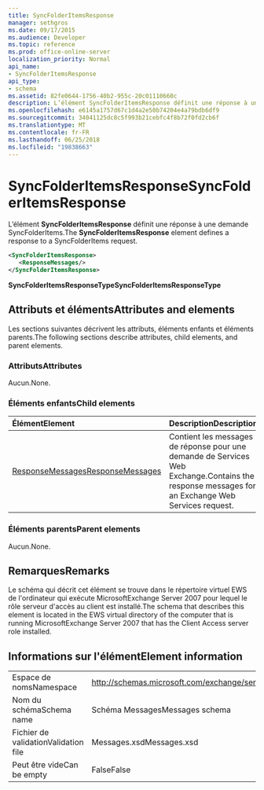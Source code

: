```yaml
---
title: SyncFolderItemsResponse
manager: sethgros
ms.date: 09/17/2015
ms.audience: Developer
ms.topic: reference
ms.prod: office-online-server
localization_priority: Normal
api_name:
- SyncFolderItemsResponse
api_type:
- schema
ms.assetid: 82fe0644-1756-40b2-955c-20c01110660c
description: L’élément SyncFolderItemsResponse définit une réponse à une demande SyncFolderItems.
ms.openlocfilehash: e6145a1757d67c1d4a2e50b74204e4a79bdb6df9
ms.sourcegitcommit: 34041125dc8c5f993b21cebfc4f8b72f0fd2cb6f
ms.translationtype: MT
ms.contentlocale: fr-FR
ms.lasthandoff: 06/25/2018
ms.locfileid: "19838663"
---
```

# <a name="syncfolderitemsresponse"></a><span data-ttu-id="1bbe6-103">SyncFolderItemsResponse</span><span class="sxs-lookup"><span data-stu-id="1bbe6-103">SyncFolderItemsResponse</span></span>

<span data-ttu-id="1bbe6-104">L’élément **SyncFolderItemsResponse** définit une réponse à une demande SyncFolderItems.</span><span class="sxs-lookup"><span data-stu-id="1bbe6-104">The **SyncFolderItemsResponse** element defines a response to a SyncFolderItems request.</span></span> 
  
```xml
<SyncFolderItemsResponse>
   <ResponseMessages/>
</SyncFolderItemsResponse>
```

 <span data-ttu-id="1bbe6-105">**SyncFolderItemsResponseType**</span><span class="sxs-lookup"><span data-stu-id="1bbe6-105">**SyncFolderItemsResponseType**</span></span>
## <a name="attributes-and-elements"></a><span data-ttu-id="1bbe6-106">Attributs et éléments</span><span class="sxs-lookup"><span data-stu-id="1bbe6-106">Attributes and elements</span></span>

<span data-ttu-id="1bbe6-107">Les sections suivantes décrivent les attributs, éléments enfants et éléments parents.</span><span class="sxs-lookup"><span data-stu-id="1bbe6-107">The following sections describe attributes, child elements, and parent elements.</span></span>
  
### <a name="attributes"></a><span data-ttu-id="1bbe6-108">Attributs</span><span class="sxs-lookup"><span data-stu-id="1bbe6-108">Attributes</span></span>

<span data-ttu-id="1bbe6-109">Aucun.</span><span class="sxs-lookup"><span data-stu-id="1bbe6-109">None.</span></span>
  
### <a name="child-elements"></a><span data-ttu-id="1bbe6-110">Éléments enfants</span><span class="sxs-lookup"><span data-stu-id="1bbe6-110">Child elements</span></span>

|<span data-ttu-id="1bbe6-111">**Élément**</span><span class="sxs-lookup"><span data-stu-id="1bbe6-111">**Element**</span></span>|<span data-ttu-id="1bbe6-112">**Description**</span><span class="sxs-lookup"><span data-stu-id="1bbe6-112">**Description**</span></span>|
|:-----|:-----|
|[<span data-ttu-id="1bbe6-113">ResponseMessages</span><span class="sxs-lookup"><span data-stu-id="1bbe6-113">ResponseMessages</span></span>](responsemessages.md) <br/> |<span data-ttu-id="1bbe6-114">Contient les messages de réponse pour une demande de Services Web Exchange.</span><span class="sxs-lookup"><span data-stu-id="1bbe6-114">Contains the response messages for an Exchange Web Services request.</span></span>  <br/> |
   
### <a name="parent-elements"></a><span data-ttu-id="1bbe6-115">Éléments parents</span><span class="sxs-lookup"><span data-stu-id="1bbe6-115">Parent elements</span></span>

<span data-ttu-id="1bbe6-116">Aucun.</span><span class="sxs-lookup"><span data-stu-id="1bbe6-116">None.</span></span>
  
## <a name="remarks"></a><span data-ttu-id="1bbe6-117">Remarques</span><span class="sxs-lookup"><span data-stu-id="1bbe6-117">Remarks</span></span>

<span data-ttu-id="1bbe6-118">Le schéma qui décrit cet élément se trouve dans le répertoire virtuel EWS de l'ordinateur qui exécute MicrosoftExchange Server 2007 pour lequel le rôle serveur d'accès au client est installé.</span><span class="sxs-lookup"><span data-stu-id="1bbe6-118">The schema that describes this element is located in the EWS virtual directory of the computer that is running MicrosoftExchange Server 2007 that has the Client Access server role installed.</span></span>
  
## <a name="element-information"></a><span data-ttu-id="1bbe6-119">Informations sur l'élément</span><span class="sxs-lookup"><span data-stu-id="1bbe6-119">Element information</span></span>

|||
|:-----|:-----|
|<span data-ttu-id="1bbe6-120">Espace de noms</span><span class="sxs-lookup"><span data-stu-id="1bbe6-120">Namespace</span></span>  <br/> |http://schemas.microsoft.com/exchange/services/2006/messages  <br/> |
|<span data-ttu-id="1bbe6-121">Nom du schéma</span><span class="sxs-lookup"><span data-stu-id="1bbe6-121">Schema name</span></span>  <br/> |<span data-ttu-id="1bbe6-122">Schéma Messages</span><span class="sxs-lookup"><span data-stu-id="1bbe6-122">Messages schema</span></span>  <br/> |
|<span data-ttu-id="1bbe6-123">Fichier de validation</span><span class="sxs-lookup"><span data-stu-id="1bbe6-123">Validation file</span></span>  <br/> |<span data-ttu-id="1bbe6-124">Messages.xsd</span><span class="sxs-lookup"><span data-stu-id="1bbe6-124">Messages.xsd</span></span>  <br/> |
|<span data-ttu-id="1bbe6-125">Peut être vide</span><span class="sxs-lookup"><span data-stu-id="1bbe6-125">Can be empty</span></span>  <br/> |<span data-ttu-id="1bbe6-126">False</span><span class="sxs-lookup"><span data-stu-id="1bbe6-126">False</span></span>  <br/> |
   

